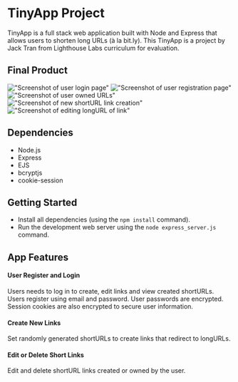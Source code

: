 # TinyApp Project

TinyApp is a full stack web application built with Node and Express that allows users to shorten long URLs (à la bit.ly).
This TinyApp is a project by Jack Tran from Lighthouse Labs curriculum for evaluation.

## Final Product

!["Screenshot of user login page"](https://github.com/Sleepyfatblackcat/tinyapp/blob/master/docs/login-page.png)
!["Screenshot of user registration page"](https://github.com/Sleepyfatblackcat/tinyapp/blob/master/docs/register-page.png)
!["Screenshot of user owned URLs"](https://github.com/Sleepyfatblackcat/tinyapp/blob/master/docs/MyURLs-page.png)
!["Screenshot of new shortURL link creation"](https://github.com/Sleepyfatblackcat/tinyapp/blob/master/docs/newURL-page.png)
!["Screenshot of editing longURL of link"](https://github.com/Sleepyfatblackcat/tinyapp/blob/master/docs/editURL-page.png)

## Dependencies

- Node.js
- Express
- EJS
- bcryptjs
- cookie-session

## Getting Started

- Install all dependencies (using the `npm install` command).
- Run the development web server using the `node express_server.js` command.

## App Features

#### User Register and Login
Users needs to log in to create, edit links and view created shortURLs.
Users register using email and password. User passwords are encrypted.
Session cookies are also encrypted to secure user information.

#### Create New Links

Set randomly generated shortURLs to create links that redirect to longURLs.

#### Edit or Delete Short Links

Edit and delete shortURL links created or owned by the user.

